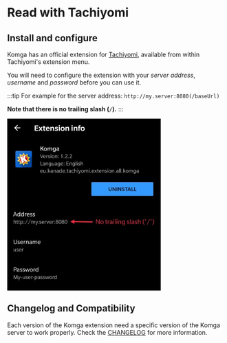 # Read with Tachiyomi

## Install and configure

Komga has an official extension for [Tachiyomi](https://github.com/inorichi/tachiyomi), available from within Tachiyomi's extension menu.

You will need to configure the extension with your _server address_, _username_ and _password_ before you can use it.

:::tip
For example for the server address: `http://my.server:8080(/baseUrl)`

**Note that there is no trailing slash (`/`).**
:::

<img src="/assets/media/tachiyomi-extension-configuration.jpg" style="vertical-align: middle" height="400" alt="Tachiyomi extension configuration screen"/>

## Changelog and Compatibility

Each version of the Komga extension need a specific version of the Komga server to work properly. Check the [CHANGELOG](https://github.com/inorichi/tachiyomi-extensions/blob/master/src/all/komga/CHANGELOG.md) for more information.